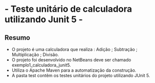# - Teste unitário de calculadora utilizando Junit 5 -

## Resumo
- O projeto é uma calculadora que realiza : Adição ; Subtração ; Multiplicação ; Divisão.
- O projeto foi desenvolvido no NetBeans deve ser chamado exemplo1_calculadora_junit5.<br>
- Utiliza o Apache Maven para a automatização da construção.<br>
- A pasta test contêm os testes unitários do projeto utilizando JUnit 5.<br>
